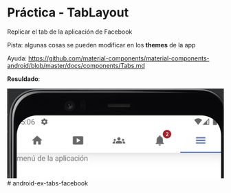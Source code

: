 # Práctica - TabLayout

Replicar el tab de la aplicación de Facebook

Pista: algunas cosas se pueden modificar en los **themes** de la app

Ayuda: https://github.com/material-components/material-components-android/blob/master/docs/components/Tabs.md

**Resuldado**:

<img src="imgs/result.png" /># android-ex-tabs-facebook
